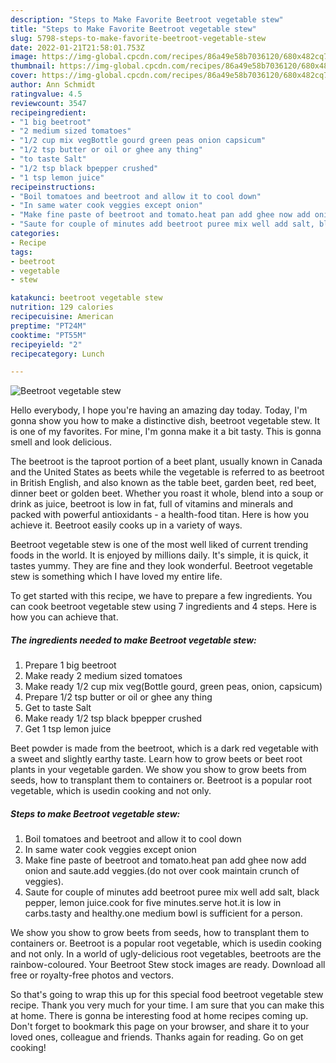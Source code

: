 ```yaml
---
description: "Steps to Make Favorite Beetroot vegetable stew"
title: "Steps to Make Favorite Beetroot vegetable stew"
slug: 5798-steps-to-make-favorite-beetroot-vegetable-stew
date: 2022-01-21T21:58:01.753Z
image: https://img-global.cpcdn.com/recipes/86a49e58b7036120/680x482cq70/beetroot-vegetable-stew-recipe-main-photo.jpg
thumbnail: https://img-global.cpcdn.com/recipes/86a49e58b7036120/680x482cq70/beetroot-vegetable-stew-recipe-main-photo.jpg
cover: https://img-global.cpcdn.com/recipes/86a49e58b7036120/680x482cq70/beetroot-vegetable-stew-recipe-main-photo.jpg
author: Ann Schmidt
ratingvalue: 4.5
reviewcount: 3547
recipeingredient:
- "1 big beetroot"
- "2 medium sized tomatoes"
- "1/2 cup mix vegBottle gourd green peas onion capsicum"
- "1/2 tsp butter or oil or ghee any thing"
- "to taste Salt"
- "1/2 tsp black bpepper crushed"
- "1 tsp lemon juice"
recipeinstructions:
- "Boil tomatoes and beetroot and allow it to cool down"
- "In same water cook veggies except onion"
- "Make fine paste of beetroot and tomato.heat pan add ghee now add onion and saute.add veggies.(do not over cook maintain crunch of veggies)."
- "Saute for couple of minutes add beetroot puree mix well add salt, black pepper, lemon juice.cook for five minutes.serve hot.it is low in carbs.tasty and healthy.one medium bowl is sufficient for a person."
categories:
- Recipe
tags:
- beetroot
- vegetable
- stew

katakunci: beetroot vegetable stew 
nutrition: 129 calories
recipecuisine: American
preptime: "PT24M"
cooktime: "PT55M"
recipeyield: "2"
recipecategory: Lunch

---
```



![Beetroot vegetable stew](https://img-global.cpcdn.com/recipes/86a49e58b7036120/680x482cq70/beetroot-vegetable-stew-recipe-main-photo.jpg)

Hello everybody, I hope you're having an amazing day today. Today, I'm gonna show you how to make a distinctive dish, beetroot vegetable stew. It is one of my favorites. For mine, I'm gonna make it a bit tasty. This is gonna smell and look delicious.

The beetroot is the taproot portion of a beet plant, usually known in Canada and the United States as beets while the vegetable is referred to as beetroot in British English, and also known as the table beet, garden beet, red beet, dinner beet or golden beet. Whether you roast it whole, blend into a soup or drink as juice, beetroot is low in fat, full of vitamins and minerals and packed with powerful antioxidants - a health-food titan. Here is how you achieve it. Beetroot easily cooks up in a variety of ways.

Beetroot vegetable stew is one of the most well liked of current trending foods in the world. It is enjoyed by millions daily. It's simple, it is quick, it tastes yummy. They are fine and they look wonderful. Beetroot vegetable stew is something which I have loved my entire life.


To get started with this recipe, we have to prepare a few ingredients. You can cook beetroot vegetable stew using 7 ingredients and 4 steps. Here is how you can achieve that.

<!--inarticleads1-->

##### The ingredients needed to make Beetroot vegetable stew:

1. Prepare 1 big beetroot
1. Make ready 2 medium sized tomatoes
1. Make ready 1/2 cup mix veg(Bottle gourd, green peas, onion, capsicum)
1. Prepare 1/2 tsp butter or oil or ghee any thing
1. Get to taste Salt
1. Make ready 1/2 tsp black bpepper crushed
1. Get 1 tsp lemon juice


Beet powder is made from the beetroot, which is a dark red vegetable with a sweet and slightly earthy taste. Learn how to grow beets or beet root plants in your vegetable garden. We show you show to grow beets from seeds, how to transplant them to containers or. Beetroot is a popular root vegetable, which is usedin cooking and not only. 

<!--inarticleads2-->

##### Steps to make Beetroot vegetable stew:

1. Boil tomatoes and beetroot and allow it to cool down
1. In same water cook veggies except onion
1. Make fine paste of beetroot and tomato.heat pan add ghee now add onion and saute.add veggies.(do not over cook maintain crunch of veggies).
1. Saute for couple of minutes add beetroot puree mix well add salt, black pepper, lemon juice.cook for five minutes.serve hot.it is low in carbs.tasty and healthy.one medium bowl is sufficient for a person.


We show you show to grow beets from seeds, how to transplant them to containers or. Beetroot is a popular root vegetable, which is usedin cooking and not only. In a world of ugly-delicious root vegetables, beetroots are the rainbow-coloured. Your Beetroot Stew stock images are ready. Download all free or royalty-free photos and vectors. 

So that's going to wrap this up for this special food beetroot vegetable stew recipe. Thank you very much for your time. I am sure that you can make this at home. There is gonna be interesting food at home recipes coming up. Don't forget to bookmark this page on your browser, and share it to your loved ones, colleague and friends. Thanks again for reading. Go on get cooking!
